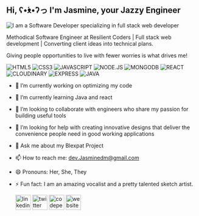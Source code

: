 ## Hi, ʕ•́ᴥ•̀ʔっ I'm Jasmine, your Jazzy Engineer 
![I am a Software Developer specializing in full stack web developer](https://i.imgur.com/heub7d6.png)

Methodical Software Engineer at Resilient Coders | Full stack web development | Converting client ideas into technical plans.

Giving people opportunities to live with fewer worries is what drives me!

![HTML5](https://img.shields.io/badge/HTML5-f06529?style=for-the-badge&logo=HTML5&logoColor=white)
![CSS3](https://img.shields.io/badge/CSS3-E31B5F?style=for-the-badge&logo=CSS3&logoColor=white)
![JAVASCRIPT](https://img.shields.io/badge/JAVASCRIPT-F0DB4F?style=for-the-badge&logo=JAVASCRIPT&logoColor=white)
![NODE.JS](https://img.shields.io/badge/NODE.JS-68A063?style=for-the-badge&logo=NODE.JS&logoColor=white)
![MONGODB](https://img.shields.io/badge/MONGODB-E8E7D5?style=for-the-badge&logo=MONGODB&logoColor=white)
![REACT](https://img.shields.io/badge/REACT-E8E7D5?style=for-the-badge&logo=REACT&logoColor=white)
![CLOUDINARY](https://img.shields.io/badge/CLOUDINARY-E8E7D5?style=for-the-badge&logo=CLOUDINARY&logoColor=white)
![EXPRESS](https://img.shields.io/badge/EXPRESS-E8E7D5?style=for-the-badge&logo=EXPRESS&logoColor=white)
![JAVA](https://img.shields.io/badge/JAVA-E8E7D5?style=for-the-badge&logo=JAVA&logoColor=white)


- 🔭 I’m currently working on optimizing my code  
- 🌱 I’m currently learning Java and react
- 👯 I’m looking to collaborate with engineers who share my passion for building useful tools 
- 🤔 I’m looking for help with creating innovative designs that deliver the convenience people need in good working applications 
- 💬 Ask me about my Blexpat Project 
- 📫 How to reach me: dev.Jasminedm@gmail.com 
- 😄 Pronouns: Her, She, They 
- ⚡ Fun fact: I am an amazing vocalist and a pretty talented sketch artist. 


  [<img src='https://cdn.jsdelivr.net/npm/simple-icons@3.0.1/icons/linkedin.svg' alt='linkedin' height='40'>](https://www.linkedin.com/in/jasminedm/)  [<img src='https://cdn.jsdelivr.net/npm/simple-icons@3.0.1/icons/twitter.svg' alt='twitter' height='40'>](https://twitter.com/jasmined_m)  [<img src='https://cdn.jsdelivr.net/npm/simple-icons@3.0.1/icons/codepen.svg' alt='codepen' height='40'>](https://codepen.io/jasminedm)    [<img src='https://cdn.jsdelivr.net/npm/simple-icons@3.0.1/icons/icloud.svg' alt='website' height='40'>](https://jazzyengineer-jasminedm.netlify.app/)  

